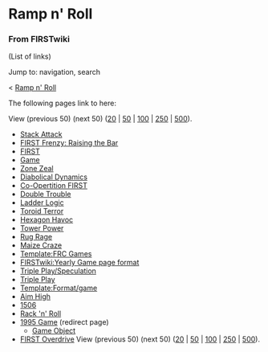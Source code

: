# Ramp n' Roll

### From FIRSTwiki

(List of links)

Jump to: navigation, search

&lt; [Ramp n' Roll](/index.php?title=Ramp_n%27_Roll&redirect=no "Ramp n' Roll"
)  

The following pages link to here:

View (previous 50) (next 50)
([20](/index.php?title=Special:Whatlinkshere/Ramp_n%27_Roll&limit=20&from=0
"Special:Whatlinkshere/Ramp n' Roll" ) |
[50](/index.php?title=Special:Whatlinkshere/Ramp_n%27_Roll&limit=50&from=0
"Special:Whatlinkshere/Ramp n' Roll" ) |
[100](/index.php?title=Special:Whatlinkshere/Ramp_n%27_Roll&limit=100&from=0
"Special:Whatlinkshere/Ramp n' Roll" ) |
[250](/index.php?title=Special:Whatlinkshere/Ramp_n%27_Roll&limit=250&from=0
"Special:Whatlinkshere/Ramp n' Roll" ) |
[500](/index.php?title=Special:Whatlinkshere/Ramp_n%27_Roll&limit=500&from=0
"Special:Whatlinkshere/Ramp n' Roll" )).

  * [Stack Attack](Stack_Attack "Stack Attack" )
  * [FIRST Frenzy: Raising the Bar](FIRST_Frenzy:_Raising_the_Bar "FIRST Frenzy: Raising the Bar" )
  * [FIRST](FIRST "FIRST" )
  * [Game](Game "Game" )
  * [Zone Zeal](Zone_Zeal "Zone Zeal" )
  * [Diabolical Dynamics](Diabolical_Dynamics "Diabolical Dynamics" )
  * [Co-Opertition FIRST](Co-Opertition_FIRST "Co-Opertition FIRST" )
  * [Double Trouble](Double_Trouble "Double Trouble" )
  * [Ladder Logic](Ladder_Logic "Ladder Logic" )
  * [Toroid Terror](Toroid_Terror "Toroid Terror" )
  * [Hexagon Havoc](Hexagon_Havoc "Hexagon Havoc" )
  * [Tower Power](Tower_Power "Tower Power" )
  * [Rug Rage](Rug_Rage "Rug Rage" )
  * [Maize Craze](Maize_Craze "Maize Craze" )
  * [Template:FRC Games](Template:FRC_Games "Template:FRC Games" )
  * [FIRSTwiki:Yearly Game page format](FIRSTwiki:Yearly_Game_page_format "FIRSTwiki:Yearly Game page format" )
  * [Triple Play/Speculation](Triple_Play/Speculation "Triple Play/Speculation" )
  * [Triple Play](Triple_Play "Triple Play" )
  * [Template:Format/game](Template:Format/game "Template:Format/game" )
  * [Aim High](Aim_High "Aim High" )
  * [1506](1506 "1506" )
  * [Rack 'n' Roll](Rack_%27n%27_Roll "Rack 'n' Roll" )
  * [1995 Game](/index.php?title=1995_Game&redirect=no "1995 Game" ) (redirect page) 
    * [Game Object](Game_Object "Game Object" )
  * [FIRST Overdrive](FIRST_Overdrive "FIRST Overdrive" )
View (previous 50) (next 50)
([20](/index.php?title=Special:Whatlinkshere/Ramp_n%27_Roll&limit=20&from=0
"Special:Whatlinkshere/Ramp n' Roll" ) |
[50](/index.php?title=Special:Whatlinkshere/Ramp_n%27_Roll&limit=50&from=0
"Special:Whatlinkshere/Ramp n' Roll" ) |
[100](/index.php?title=Special:Whatlinkshere/Ramp_n%27_Roll&limit=100&from=0
"Special:Whatlinkshere/Ramp n' Roll" ) |
[250](/index.php?title=Special:Whatlinkshere/Ramp_n%27_Roll&limit=250&from=0
"Special:Whatlinkshere/Ramp n' Roll" ) |
[500](/index.php?title=Special:Whatlinkshere/Ramp_n%27_Roll&limit=500&from=0
"Special:Whatlinkshere/Ramp n' Roll" )).

